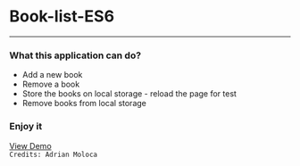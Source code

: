 # Book-list-ES6
<hr>
<h3>What this application can do?</h3>
<ul>
  <li>Add a new book</li>
  <li>Remove a book</li>
  <li>Store the books on local storage  - reload the page for test</li>
  <li>Remove books from local storage</li>
</ul>

<h3>Enjoy it</h3>
<a href="https://www.adymoloca.com/app/add-book/" target="_blank">View Demo<a/><br>
<code>Credits: Adrian Moloca</code>
